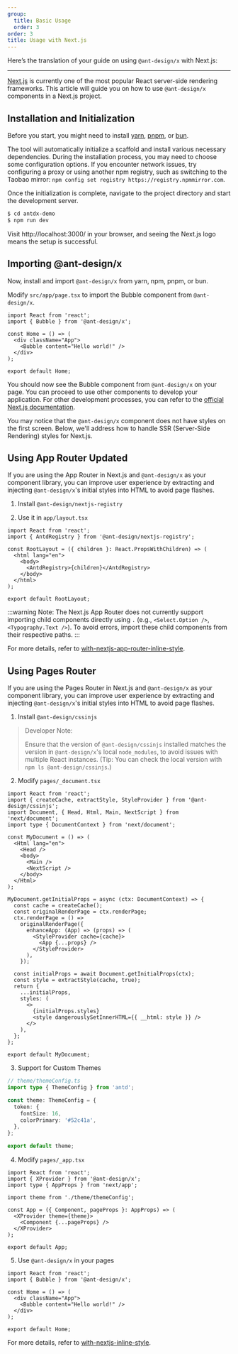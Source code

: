 ```yaml
---
group:
  title: Basic Usage
  order: 3
order: 3
title: Usage with Next.js
---
```


Here’s the translation of your guide on using `@ant-design/x` with Next.js:

---

[Next.js](https://nextjs.org/) is currently one of the most popular React server-side rendering frameworks. This article will guide you on how to use `@ant-design/x` components in a Next.js project.

## Installation and Initialization

Before you start, you might need to install [yarn](https://github.com/yarnpkg/yarn/), [pnpm](https://pnpm.io/zh/), or [bun](https://bun.sh/).

<InstallDependencies npm='$ npx create-next-app antdx-demo' yarn='$ yarn create next-app antdx-demo' pnpm='$ pnpm create next-app antdx-demo' bun='$ bun create next-app antdx-demo'></InstallDependencies>

The tool will automatically initialize a scaffold and install various necessary dependencies. During the installation process, you may need to choose some configuration options. If you encounter network issues, try configuring a proxy or using another npm registry, such as switching to the Taobao mirror: `npm config set registry https://registry.npmmirror.com`.

Once the initialization is complete, navigate to the project directory and start the development server.

```bash
$ cd antdx-demo
$ npm run dev
```

Visit http://localhost:3000/ in your browser, and seeing the Next.js logo means the setup is successful.

## Importing @ant-design/x

Now, install and import `@ant-design/x` from yarn, npm, pnpm, or bun.

<InstallDependencies npm='$ npm install @ant-design/x --save' yarn='$ yarn add @ant-design/x' pnpm='$ pnpm install @ant-design/x --save' bun='$ bun add @ant-design/x'></InstallDependencies>

Modify `src/app/page.tsx` to import the Bubble component from `@ant-design/x`.

```tsx
import React from 'react';
import { Bubble } from '@ant-design/x';

const Home = () => (
  <div className="App">
    <Bubble content="Hello world!" />
  </div>
);

export default Home;
```

You should now see the Bubble component from `@ant-design/x` on your page. You can proceed to use other components to develop your application. For other development processes, you can refer to the [official Next.js documentation](https://nextjs.org/docs).

You may notice that the `@ant-design/x` component does not have styles on the first screen. Below, we'll address how to handle SSR (Server-Side Rendering) styles for Next.js.

## Using App Router <Badge>Updated</Badge>

If you are using the App Router in Next.js and `@ant-design/x` as your component library, you can improve user experience by extracting and injecting `@ant-design/x`'s initial styles into HTML to avoid page flashes.

1. Install `@ant-design/nextjs-registry`

<InstallDependencies npm='$ npm install @ant-design/nextjs-registry --save' yarn='$ yarn add @ant-design/nextjs-registry' pnpm='$ pnpm install @ant-design/nextjs-registry --save' bun='$ bun add @ant-design/nextjs-registry'></InstallDependencies>

2. Use it in `app/layout.tsx`

```tsx
import React from 'react';
import { AntdRegistry } from '@ant-design/nextjs-registry';

const RootLayout = ({ children }: React.PropsWithChildren) => (
  <html lang="en">
    <body>
      <AntdRegistry>{children}</AntdRegistry>
    </body>
  </html>
);

export default RootLayout;
```

<!-- prettier-ignore -->
:::warning
Note: The Next.js App Router does not currently support importing child components directly using `.` (e.g., `<Select.Option />`, `<Typography.Text />`). To avoid errors, import these child components from their respective paths.
:::

For more details, refer to [with-nextjs-app-router-inline-style](https://github.com/ant-design/ant-design-examples/tree/main/examples/with-nextjs-app-router-inline-style).

## Using Pages Router

If you are using the Pages Router in Next.js and `@ant-design/x` as your component library, you can improve user experience by extracting and injecting `@ant-design/x`'s initial styles into HTML to avoid page flashes.

1. Install `@ant-design/cssinjs`

> Developer Note:
>
> Ensure that the version of `@ant-design/cssinjs` installed matches the version in `@ant-design/x`'s local `node_modules`, to avoid issues with multiple React instances. (Tip: You can check the local version with `npm ls @ant-design/cssinjs`.)

<InstallDependencies npm='$ npm install @ant-design/cssinjs --save' yarn='$ yarn add @ant-design/cssinjs' pnpm='$ pnpm install @ant-design/cssinjs --save' bun='$ bun add @ant-design/cssinjs'></InstallDependencies>

2. Modify `pages/_document.tsx`

```tsx
import React from 'react';
import { createCache, extractStyle, StyleProvider } from '@ant-design/cssinjs';
import Document, { Head, Html, Main, NextScript } from 'next/document';
import type { DocumentContext } from 'next/document';

const MyDocument = () => (
  <Html lang="en">
    <Head />
    <body>
      <Main />
      <NextScript />
    </body>
  </Html>
);

MyDocument.getInitialProps = async (ctx: DocumentContext) => {
  const cache = createCache();
  const originalRenderPage = ctx.renderPage;
  ctx.renderPage = () =>
    originalRenderPage({
      enhanceApp: (App) => (props) => (
        <StyleProvider cache={cache}>
          <App {...props} />
        </StyleProvider>
      ),
    });

  const initialProps = await Document.getInitialProps(ctx);
  const style = extractStyle(cache, true);
  return {
    ...initialProps,
    styles: (
      <>
        {initialProps.styles}
        <style dangerouslySetInnerHTML={{ __html: style }} />
      </>
    ),
  };
};

export default MyDocument;
```

3. Support for Custom Themes

```ts
// theme/themeConfig.ts
import type { ThemeConfig } from 'antd';

const theme: ThemeConfig = {
  token: {
    fontSize: 16,
    colorPrimary: '#52c41a',
  },
};

export default theme;
```

4. Modify `pages/_app.tsx`

```tsx
import React from 'react';
import { XProvider } from '@ant-design/x';
import type { AppProps } from 'next/app';

import theme from './theme/themeConfig';

const App = ({ Component, pageProps }: AppProps) => (
  <XProvider theme={theme}>
    <Component {...pageProps} />
  </XProvider>
);

export default App;
```

5. Use `@ant-design/x` in your pages

```tsx
import React from 'react';
import { Bubble } from '@ant-design/x';

const Home = () => (
  <div className="App">
    <Bubble content="Hello world!" />
  </div>
);

export default Home;
```

For more details, refer to [with-nextjs-inline-style](https://github.com/ant-design/ant-design-examples/tree/main/examples/with-nextjs-inline-style).
